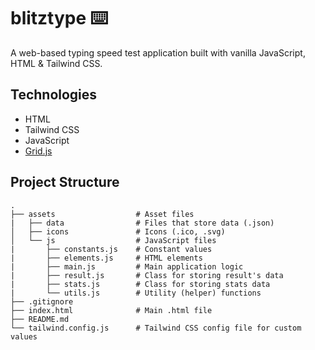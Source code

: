 # blitztype ⌨️

A web-based typing speed test application built with vanilla JavaScript, HTML & Tailwind CSS.

## Technologies

- HTML
- Tailwind CSS
- JavaScript
- [Grid.js](https://gridjs.io)

## Project Structure

    .
    ├── assets                  # Asset files
    |   ├── data                # Files that store data (.json)
    │   ├── icons               # Icons (.ico, .svg)
    │   └── js                  # JavaScript files
    |       ├── constants.js    # Constant values
    |       ├── elements.js     # HTML elements
    |       ├── main.js         # Main application logic
    |       ├── result.js       # Class for storing result's data
    |       ├── stats.js        # Class for storing stats data
    |       └── utils.js        # Utility (helper) functions
    ├── .gitignore
    ├── index.html              # Main .html file
    ├── README.md
    └── tailwind.config.js      # Tailwind CSS config file for custom values
